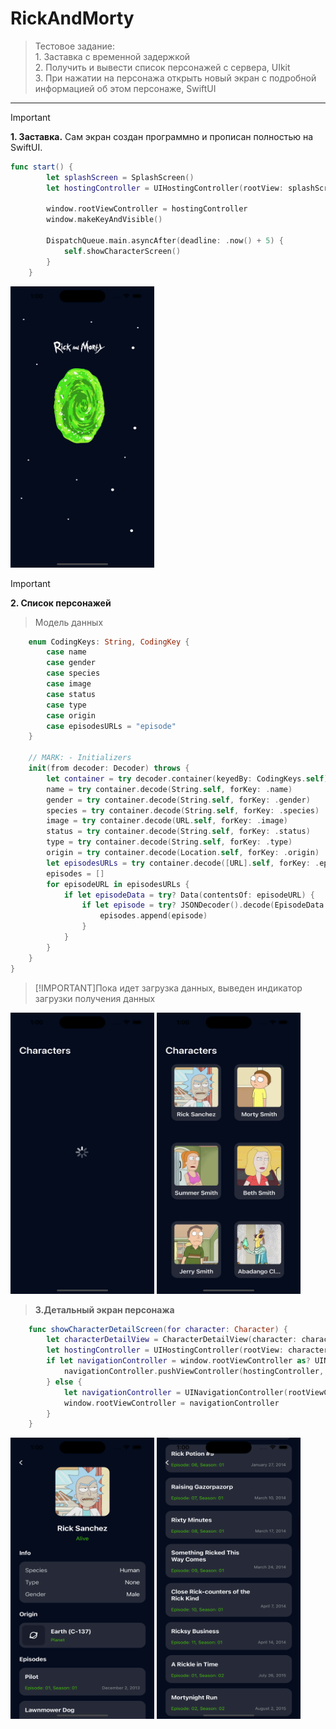 # RickAndMorty
>Тестовое задание:  
    1. Заставка с временной задержкой  
    2. Получить и вывести список персонажей с сервера, UIkit  
    3. При нажатии на персонажа открыть новый экран с подробной информацией об этом персонаже, SwiftUI

---
>[!IMPORTANT]
__1. Заставка.__  Сам экран создан программно и прописан полностью на SwiftUI.  
```Swift
func start() {
        let splashScreen = SplashScreen()
        let hostingController = UIHostingController(rootView: splashScreen)

        window.rootViewController = hostingController
        window.makeKeyAndVisible()

        DispatchQueue.main.asyncAfter(deadline: .now() + 5) {
            self.showCharacterScreen()
        }
    }
```
<img src="https://raw.githubusercontent.com/Allison-cr/sec/main/sec/utils/Simulator%20Screenshot%20-%20iPhone%2014%20Pro%20-%202024-01-30%20at%2001.00.10.png" width="230" height="450">

>[!IMPORTANT]
__2. Список персонажей__ 
>Модель данных 
```Swift
    enum CodingKeys: String, CodingKey {
        case name
        case gender
        case species
        case image
        case status
        case type
        case origin
        case episodesURLs = "episode"
    }
    
    // MARK: - Initializers
    init(from decoder: Decoder) throws {
        let container = try decoder.container(keyedBy: CodingKeys.self)
        name = try container.decode(String.self, forKey: .name)
        gender = try container.decode(String.self, forKey: .gender)
        species = try container.decode(String.self, forKey: .species)
        image = try container.decode(URL.self, forKey: .image)
        status = try container.decode(String.self, forKey: .status)
        type = try container.decode(String.self, forKey: .type)
        origin = try container.decode(Location.self, forKey: .origin)
        let episodesURLs = try container.decode([URL].self, forKey: .episodesURLs)
        episodes = []
        for episodeURL in episodesURLs {
            if let episodeData = try? Data(contentsOf: episodeURL) {
                if let episode = try? JSONDecoder().decode(EpisodeData.self, from: episodeData) {
                    episodes.append(episode)
                }
            }
        }
    }
}
```
>[!IMPORTANT]Пока идет загрузка данных, выведен индикатор загрузки получения данных

<img src="https://raw.githubusercontent.com/Allison-cr/sec/main/sec/utils/Simulator%20Screenshot%20-%20iPhone%2014%20Pro%20-%202024-01-30%20at%2001.00.14.png" width="230" height="450">
<img src="https://raw.githubusercontent.com/Allison-cr/sec/main/sec/utils/Simulator%20Screenshot%20-%20iPhone%2014%20Pro%20-%202024-01-30%20at%2001.00.33.png" width="230" height="450">


> __3.Детальный экран персонажа__ 

```Swift
    func showCharacterDetailScreen(for character: Character) {
        let characterDetailView = CharacterDetailView(character: character)
        let hostingController = UIHostingController(rootView: characterDetailView)
        if let navigationController = window.rootViewController as? UINavigationController {
            navigationController.pushViewController(hostingController, animated: true)
        } else {
            let navigationController = UINavigationController(rootViewController: hostingController)
            window.rootViewController = navigationController
        }
    }
```
<img src="https://raw.githubusercontent.com/Allison-cr/sec/main/sec/utils/Simulator%20Screenshot%20-%20iPhone%2014%20Pro%20-%202024-01-30%20at%2001.00.39.png" width="230" height="450">
<img src="https://raw.githubusercontent.com/Allison-cr/sec/main/sec/utils/Simulator%20Screenshot%20-%20iPhone%2014%20Pro%20-%202024-01-30%20at%2001.00.46.png" width="230" height="450">
